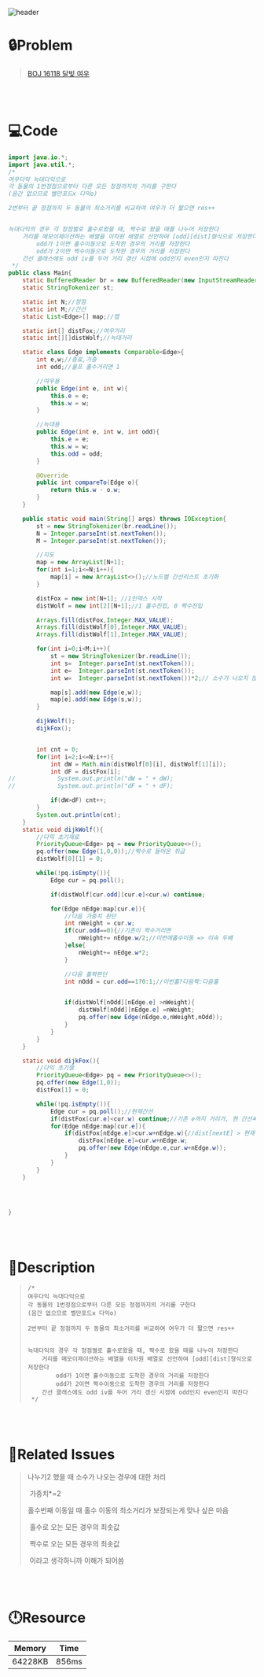 ![header](https://capsule-render.vercel.app/api?type=waving&height=200&color=0:FF658D,100:FFCB32&text=BOJ%2016118&fontColor=FFFFFF&fontAlign=80&fontAlignY=35&fontSize=50)

# **🔒Problem**

> [BOJ 16118 달빛 여우](https://www.acmicpc.net/problem/16118)

<br>
<br>

# **💻Code**

```java
import java.io.*;
import java.util.*;
/*
여우다익 늑대다익으로
각 동물의 1번정점으로부터 다른 모든 정점까지의 거리를 구한다
(음간 없으므로 벨만포드x 다익o)

2번부터 끝 정점까지 두 동물의 최소거리를 비교하여 여우가 더 짧으면 res++


늑대다익의 경우 각 정점별로 홀수로왔을 때, 짝수로 왔을 때를 나누어 저장한다
    거리를 메모이제이션하는 배열을 이차원 배열로 선언하여 [odd][dist]형식으로 저장한다
        odd가 1이면 홀수이동으로 도착한 경우의 거리를 저장한다
        odd가 2이면 짝수이동으로 도착한 경우의 거리를 저장한다
    간선 클래스에도 odd iv를 두어 거리 갱신 시점에 odd인지 even인지 따진다
 */
public class Main{
    static BufferedReader br = new BufferedReader(new InputStreamReader(System.in));
    static StringTokenizer st;

    static int N;//정점
    static int M;//간선
    static List<Edge>[] map;//맵

    static int[] distFox;//여우거리
    static int[][]distWolf;//늑대거리

    static class Edge implements Comparable<Edge>{
        int e,w;//종료,가중
        int odd;//울프 홀수거리면 1

        //여우용
        public Edge(int e, int w){
            this.e = e;
            this.w = w;
        }

        //늑대용
        public Edge(int e, int w, int odd){
            this.e = e;
            this.w = w;
            this.odd = odd;
        }

        @Override
        public int compareTo(Edge o){
            return this.w - o.w;
        }
    }

    public static void main(String[] args) throws IOException{
        st = new StringTokenizer(br.readLine());
        N = Integer.parseInt(st.nextToken());
        M = Integer.parseInt(st.nextToken());

        //지도
        map = new ArrayList[N+1];
        for(int i=1;i<=N;i++){
            map[i] = new ArrayList<>();//노드별 간선리스트 초기화
        }

        distFox = new int[N+1]; //1인덱스 시작
        distWolf = new int[2][N+1];//1 홀수진입, 0 짝수진입

        Arrays.fill(distFox,Integer.MAX_VALUE);
        Arrays.fill(distWolf[0],Integer.MAX_VALUE);
        Arrays.fill(distWolf[1],Integer.MAX_VALUE);

        for(int i=0;i<M;i++){
            st = new StringTokenizer(br.readLine());
            int s=  Integer.parseInt(st.nextToken());
            int e=  Integer.parseInt(st.nextToken());
            int w=  Integer.parseInt(st.nextToken())*2;// 소수가 나오지 않도록 2배화

            map[s].add(new Edge(e,w));
            map[e].add(new Edge(s,w));
        }

        dijkWolf();
        dijkFox();


        int cnt = 0;
        for(int i=2;i<=N;i++){
            int dW = Math.min(distWolf[0][i], distWolf[1][i]);
            int dF = distFox[i];
//            System.out.println("dW = " + dW);
//            System.out.println("dF = " + dF);

            if(dW>dF) cnt++;
        }
        System.out.println(cnt);
    }
    static void dijkWolf(){
        //다익 초기재료
        PriorityQueue<Edge> pq = new PriorityQueue<>();
        pq.offer(new Edge(1,0,0));//짝수로 들어온 취급
        distWolf[0][1] = 0;

        while(!pq.isEmpty()){
            Edge cur = pq.poll();

            if(distWolf[cur.odd][cur.e]<cur.w) continue;

            for(Edge nEdge:map[cur.e]){
                //다음 가중치 판단
                int nWeight = cur.w;
                if(cur.odd==0){//기존이 짝수거리면
                    nWeight+= nEdge.w/2;//이번에홀수이동 => 이속 두배
                }else{
                    nWeight+= nEdge.w*2;
                }

                //다음 홀짝판단
                int nOdd = cur.odd==1?0:1;//이번홀?다음짝:다음홀


                if(distWolf[nOdd][nEdge.e] >nWeight){
                    distWolf[nOdd][nEdge.e] =nWeight;
                    pq.offer(new Edge(nEdge.e,nWeight,nOdd));
                }
            }
        }
    }

    static void dijkFox(){
        //다익 초기잴
        PriorityQueue<Edge> pq = new PriorityQueue<>();
        pq.offer(new Edge(1,0));
        distFox[1] = 0;

        while(!pq.isEmpty()){
            Edge cur = pq.poll();//현재간선
            if(distFox[cur.e]<cur.w) continue;//기존 e까지 거리가, 현 간선써서 e까지 가는 거리보다 짧을시
            for(Edge nEdge:map[cur.e]){
                if(distFox[nEdge.e]>cur.w+nEdge.w){//dist[nextE] > 현재정점->인접정점 가중치
                    distFox[nEdge.e]=cur.w+nEdge.w;
                    pq.offer(new Edge(nEdge.e,cur.w+nEdge.w));
                }
            }
        }
    }




}
```

<br>
<br>

# **🔑Description**

> ```
> /*
> 여우다익 늑대다익으로
> 각 동물의 1번정점으로부터 다른 모든 정점까지의 거리를 구한다
> (음간 없으므로 벨만포드x 다익o)
> 
> 2번부터 끝 정점까지 두 동물의 최소거리를 비교하여 여우가 더 짧으면 res++
> 
> 
> 늑대다익의 경우 각 정점별로 홀수로왔을 때, 짝수로 왔을 때를 나누어 저장한다
>     거리를 메모이제이션하는 배열을 이차원 배열로 선언하여 [odd][dist]형식으로 저장한다
>         odd가 1이면 홀수이동으로 도착한 경우의 거리를 저장한다
>         odd가 2이면 짝수이동으로 도착한 경우의 거리를 저장한다
>     간선 클래스에도 odd iv를 두어 거리 갱신 시점에 odd인지 even인지 따진다
>  */
> ```
>
> 

<br>
<br>

# **📑Related Issues**

> 나누기2 했을 때 소수가 나오는 경우에 대한 처리
>
> ​	가중치*=2
>
> 홀수번째 이동일 때 홀수 이동의 최소거리가 보장되는게 맞나 싶은 마음
>
> ​	홀수로 오는 모든 경우의 최솟값
>
> ​	짝수로 오는 모든 경우의 최솟값
>
> ​		이라고 생각하니까 이해가 되어씀

<br>
<br>

# **🕛Resource**

| Memory  | Time  |
| ------- | ----- |
| 64228KB | 856ms |
